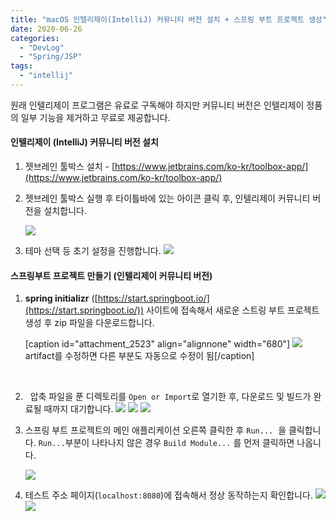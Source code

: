 ```yaml
---
title: "macOS 인텔리제이(IntelliJ) 커뮤니티 버전 설치 + 스프링 부트 프로젝트 생성"
date: 2020-06-26
categories: 
  - "DevLog"
  - "Spring/JSP"
tags: 
  - "intellij"
---
```


원래 인텔리제이 프로그램은 유료로 구독해야 하지만 커뮤니티 버전은 인텔리제이 정품의 일부 기능을 제거하고 무료로 제공합니다.

#### **인텔리제이 (IntelliJ) 커뮤니티 버전 설치**

1. 젯브레인 툴박스 설치 - [https://www.jetbrains.com/ko-kr/toolbox-app/](https://www.jetbrains.com/ko-kr/toolbox-app/)
2. 젯브레인 툴박스 실행 후 타이틀바에 있는 아이콘 클릭 후, 인텔리제이 커뮤니티 버전을 설치합니다.
    
     ![](/assets/img/wp-content/uploads/2020/06/스크린샷-2020-06-26-오후-7.33.45.png)
3. 테마 선택 등 초기 설정을 진행합니다.  ![](/assets/img/wp-content/uploads/2020/06/스크린샷-2020-06-26-오후-7.41.05.png)

#### **스프링부트 프로젝트 만들기 (인텔리제이 커뮤니티 버전)**

1. **spring initializr** ([https://start.springboot.io/](https://start.springboot.io/)) 사이트에 접속해서 새로운 스트링 부트 프로젝트 생성 후 zip 파일을 다운로드합니다.
    
    \[caption id="attachment\_2523" align="alignnone" width="680"\] ![](/assets/img/wp-content/uploads/2020/06/스크린샷-2020-06-26-오후-7.47.20.png) artifact를 수정하면 다른 부분도 자동으로 수정이 됨\[/caption\]
    
     
2.   압축 파일을 푼 디렉토리를 `Open or Import`로 열기한 후, 다운로드 및 빌드가 완료될 때까지 대기합니다.  ![](/assets/img/wp-content/uploads/2020/06/스크린샷-2020-06-26-오후-7.49.01.png)  ![](/assets/img/wp-content/uploads/2020/06/스크린샷-2020-06-26-오후-7.51.39.png)  ![](/assets/img/wp-content/uploads/2020/06/스크린샷-2020-06-26-오후-7.57.37.png)
3. 스프링 부트 프로젝트의 메인 애플리케이션 오른쪽 클릭한 후 `Run...`  을 클릭합니다. `Run...`부분이 나타나지 않은 경우 `Build Module...` 를 먼저 클릭하면 나옵니다.
    
     ![](/assets/img/wp-content/uploads/2020/06/스크린샷-2020-06-26-오후-7.59.56.png)
4. 테스트 주소 페이지(`localhost:8080`)에 접속해서 정상 동작하는지 확인합니다.  ![](/assets/img/wp-content/uploads/2020/06/스크린샷-2020-06-26-오후-8.04.43.png)  ![](/assets/img/wp-content/uploads/2020/06/스크린샷-2020-06-26-오후-8.04.56.png)
